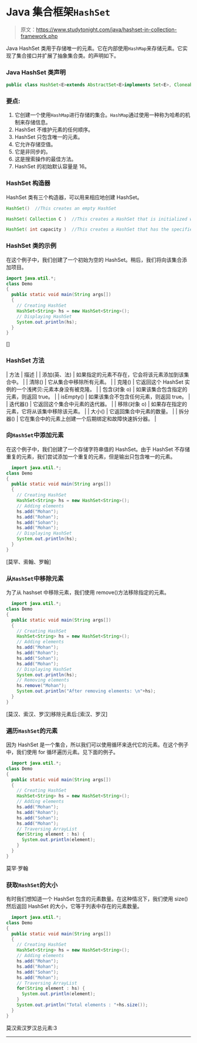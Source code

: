# Java 集合框架`HashSet`

> 原文：<https://www.studytonight.com/java/hashset-in-collection-framework.php>

Java HashSet 类用于存储唯一的元素。它在内部使用`HashMap`来存储元素。它实现了集合接口并扩展了抽象集合类。的声明如下。

### Java HashSet 类声明

```java
public class HashSet<E>extends AbstractSet<E>implements Set<E>, Cloneable, Serializable
```

### 要点:

1.  它创建一个使用`HashMap`进行存储的集合。`HashMap`通过使用一种称为哈希的机制来存储信息。
2.  HashSet 不维护元素的任何顺序。
3.  HashSet 只包含唯一的元素。
4.  它允许存储空值。
5.  它是非同步的。
6.  这是搜索操作的最佳方法。
7.  HashSet 的初始默认容量是 16。

### HashSet 构造器

HashSet 类有三个构造器，可以用来相应地创建 HashSet。

```java
HashSet()  //This creates an empty HashSet

HashSet( Collection C )  //This creates a HashSet that is initialized with the elements of the Collection C

HashSet( int capacity )  //This creates a HashSet that has the specified initial capacity
```

### HashSet 类的示例

在这个例子中，我们创建了一个初始为空的 HashSet。稍后，我们将向该集合添加项目。

```java
import java.util.*;
class Demo
{
  public static void main(String args[])
  {
    // Creating HashSet
    HashSet<String> hs = new HashSet<String>();
    // Displaying HashSet
    System.out.println(hs);
  }
} 
```

[]

### HashSet 方法

| 方法 | 描述 |
| 添加(英、法) | 如果指定的元素不存在，它会将该元素添加到该集合中。 |
| 清除() | 它从集合中移除所有元素。 |
| 克隆() | 它返回这个 HashSet 实例的一个浅拷贝:元素本身没有被克隆。 |
| 包含(对象 o) | 如果该集合包含指定的元素，则返回 true。 |
| isEmpty() | 如果该集合不包含任何元素，则返回 true。 |
| 迭代器() | 它返回这个集合中元素的迭代器。 |
| 移除(对象 o) | 如果存在指定的元素，它将从该集中移除该元素。 |
| 大小() | 它返回集合中元素的数量。 |
| 拆分器() | 它在集合中的元素上创建一个后期绑定和故障快速拆分器。 |

### 向`HashSet`中添加元素

在这个例子中，我们创建了一个存储字符串值的 HashSet。由于 HashSet 不存储重复的元素，我们尝试添加一个重复的元素，但是输出只包含唯一的元素。

```java
  import java.util.*;
class Demo
{
  public static void main(String args[])
  {
    // Creating HashSet
    HashSet<String> hs = new HashSet<String>();
    // Adding elements
    hs.add("Mohan");
    hs.add("Rohan");
    hs.add("Sohan");
    hs.add("Mohan");
    // Displaying HashSet
    System.out.println(hs);
  }
} 

```

[莫罕、索翰、罗翰]

### 从`HashSet`中移除元素

为了从 hashset 中移除元素，我们使用 remove()方法移除指定的元素。

```java
  import java.util.*;
class Demo
{
  public static void main(String args[])
  {
    // Creating HashSet
    HashSet<String> hs = new HashSet<String>();
    // Adding elements
    hs.add("Mohan");
    hs.add("Rohan");
    hs.add("Sohan");
    hs.add("Mohan");
    // Displaying HashSet
    System.out.println(hs);
    // Removing elements
    hs.remove("Mohan");
    System.out.println("After removing elements: \n"+hs);
  }
} 

```

[莫汉、索汉、罗汉]移除元素后:[索汉、罗汉]

### 遍历`HashSet`的元素

因为 HashSet 是一个集合，所以我们可以使用循环来迭代它的元素。在这个例子中，我们使用 for 循环遍历元素。见下面的例子。

```java
  import java.util.*;
class Demo
{
  public static void main(String args[])
  {
    // Creating HashSet
    HashSet<String> hs = new HashSet<String>();
    // Adding elements
    hs.add("Mohan");
    hs.add("Rohan");
    hs.add("Sohan");
    hs.add("Mohan");
    // Traversing ArrayList
    for(String element : hs) {
      System.out.println(element);    
    }
  }
} 

```

莫罕·罗翰

### 获取`HashSet`的大小

有时我们想知道一个 HashSet 包含的元素数量。在这种情况下，我们使用 size()然后返回 HashSet 的大小，它等于列表中存在的元素数量。

```java
  import java.util.*;
class Demo
{
  public static void main(String args[])
  {
    // Creating HashSet
    HashSet<String> hs = new HashSet<String>();
    // Adding elements
    hs.add("Mohan");
    hs.add("Rohan");
    hs.add("Sohan");
    hs.add("Mohan");
    // Traversing ArrayList
    for(String element : hs) {
      System.out.println(element);    
    }
    System.out.println("Total elements : "+hs.size());
  }
} 

```

莫汉索汉罗汉总元素:3

* * *
